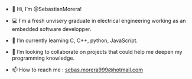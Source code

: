 - 👋 Hi, I’m @SebastianMorera!

- 💻 I'm a fresh unvisery graduate in electrical engineering working as an embedded software developper. 
- 🌱 I’m currently learning C, C++, python, JavaScript.

- 💞️ I’m looking to collaborate on projects that could help me deepen my programming knowledge.
- 📫 How to reach me : sebas.morera999@hotmail.com

<!---
SebastianMorera/SebastianMorera is a ✨ special ✨ repository because its `README.md` (this file) appears on your GitHub profile.
You can click the Preview link to take a look at your changes.
--->
